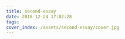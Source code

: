 ```yaml
---
title: second-essay
date: 2018-12-24 17:02:28
tags:
cover_index: /assets/second-essay/cover.jpg
---
```

